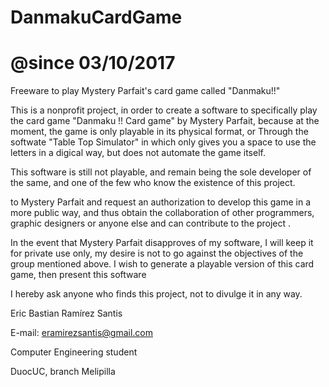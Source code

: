 # DanmakuCardGame
# @since 03/10/2017
Freeware to play Mystery Parfait's card game called "Danmaku!!"

This is a nonprofit project, in order to create a software to specifically play the 
card game "Danmaku !! Card game" by Mystery Parfait, because at the moment, the game 
is only playable in its physical format, or Through the softwate "Table Top Simulator" 
in which only gives you a space to use the letters in a digical way, but does not 
automate the game itself.

This software is still not playable, and remain being the sole developer of the same, 
and one of the few who know the existence of this project.

to Mystery Parfait and request an authorization to develop this game in a more public 
way, and thus obtain the collaboration of other programmers, graphic designers or anyone 
else and can contribute to the project .

In the event that Mystery Parfait disapproves of my software, I will keep it for 
private use only, my desire is not to go against the objectives of the group mentioned above.
I wish to generate a playable version of this card game, then present this software 

I hereby ask anyone who finds this project, not to divulge it in any way.




Eric Bastian Ramírez Santis

E-mail: eramirezsantis@gmail.com

Computer Engineering student

DuocUC, branch Melipilla
